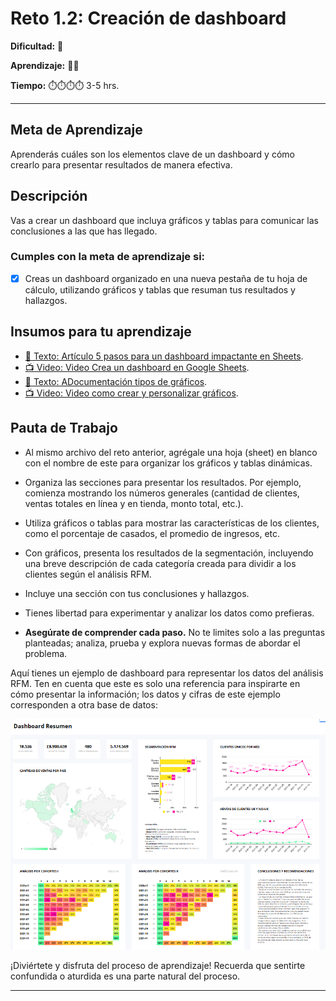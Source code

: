 # Reto 1.2: Creación de dashboard

**Dificultad:** 🌻 

**Aprendizaje:** 🍯🍯 

**Tiempo:** ⏱️️⏱️️️⏱️️️⏱️️ 3-5 hrs.



---

## Meta de Aprendizaje

Aprenderás cuáles son los elementos clave de un dashboard y cómo crearlo para presentar resultados de manera efectiva.

## Descripción

Vas a crear un dashboard que incluya gráficos y tablas para comunicar las conclusiones a las que has llegado.

### Cumples con la meta de aprendizaje si:

- [x] Creas un dashboard organizado en una nueva pestaña de tu hoja de cálculo, utilizando gráficos y tablas que resuman tus resultados y hallazgos.


## Insumos para tu aprendizaje

- [📄 Texto: Artículo 5 pasos para un dashboard impactante en Sheets](https://juansguzman.com/2021/04/16/5-pasos-para-un-dashboard-impactante-en-sheets/).
- [📺 Video: Video Crea un dashboard en Google Sheets](https://www.youtube.com/watch?v=JK2uZF4Pct4).
- [📄 Texto: ADocumentación tipos de gráficos](https://support.google.com/docs/answer/190718?hl=es-419).
- [📺 Video: Video como crear y personalizar gráficos](https://www.youtube.com/watch?v=Ws2cTgMTPQE&t=17s).


## Pauta de Trabajo

- Al mismo archivo del reto anterior, agrégale una hoja (sheet) en blanco con el nombre de este para organizar los gráficos y tablas dinámicas.
  
- Organiza las secciones para presentar los resultados. Por ejemplo, comienza mostrando los números generales (cantidad de clientes, ventas totales en línea y en tienda, monto total, etc.).

- Utiliza gráficos o tablas para mostrar las características de los clientes, como el porcentaje de casados, el promedio de ingresos, etc.

- Con gráficos, presenta los resultados de la segmentación, incluyendo una breve descripción de cada categoría creada para dividir a los clientes según el análisis RFM.

- Incluye una sección con tus conclusiones y hallazgos.

- Tienes libertad para experimentar y analizar los datos como prefieras.

- **Asegúrate de comprender cada paso.** No te limites solo a las preguntas planteadas; analiza, prueba y explora nuevas formas de abordar el problema.

Aquí tienes un ejemplo de dashboard para representar los datos del análisis RFM. Ten en cuenta que este es solo una referencia para inspirarte en cómo presentar la información; los datos y cifras de este ejemplo corresponden a otra base de datos:

![image](https://raw.githubusercontent.com/Laboratoria/digitaljumpstart-curriculum/main/DAT/00_assets/ejemplo_dashboard.png)


¡Diviértete y disfruta del proceso de aprendizaje! Recuerda que sentirte confundida o aturdida es una parte natural del proceso.

---

